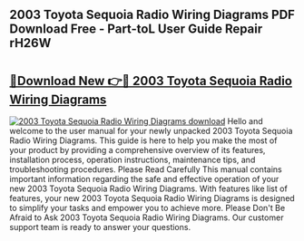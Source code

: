 ## 2003 Toyota Sequoia Radio Wiring Diagrams PDF Download Free - Part-toL User Guide Repair rH26W

# <h2><a href="http://dfkuss0.blite.top/?on=2003+Toyota+Sequoia+Radio+Wiring+Diagrams">🔗Download New 👉🔴 2003 Toyota Sequoia Radio Wiring Diagrams</a></h2>

[![2003 Toyota Sequoia Radio Wiring Diagrams download](https://i.imgur.com/lujVjoI.png)](http://dfkuss0.blite.top/?on=2003+Toyota+Sequoia+Radio+Wiring+Diagrams)
Hello and welcome to the user manual for your newly unpacked 2003 Toyota Sequoia Radio Wiring Diagrams. This guide is here to help you make the most of your product by providing a comprehensive overview of its features, installation process, operation instructions, maintenance tips, and troubleshooting procedures. Please Read Carefully This manual contains important information regarding the safe and effective operation of your new 2003 Toyota Sequoia Radio Wiring Diagrams. With features like list of features, your new 2003 Toyota Sequoia Radio Wiring Diagrams is designed to simplify your tasks and empower you to achieve more. Please Don't Be Afraid to Ask 2003 Toyota Sequoia Radio Wiring Diagrams. Our customer support team is ready to answer your questions.
